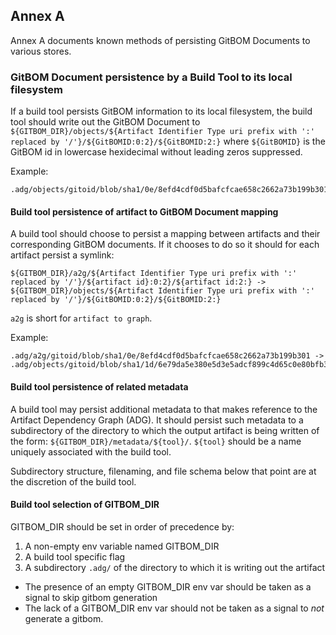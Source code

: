 ## Annex A

Annex A documents known methods of persisting GitBOM Documents to various stores.
### GitBOM Document persistence by a Build Tool to its local filesystem

If a build tool persists GitBOM information to its local filesystem, the build tool should write out the GitBOM Document to ```${GITBOM_DIR}/objects/${Artifact Identifier Type uri prefix with ':' replaced by '/'}/${GitBOMID:0:2}/${GitBOMID:2:}``` where ```${GitBOMID}``` is the GitBOM id in lowercase hexidecimal without leading zeros suppressed.

Example:

```
.adg/objects/gitoid/blob/sha1/0e/8efd4cdf0d5bafcfcae658c2662a73b199b301
```

#### Build tool persistence of artifact to GitBOM Document mapping

A build tool should choose to persist a mapping between artifacts and their corresponding GitBOM documents.  If it chooses
to do so it should for each artifact persist a symlink:

```${GITBOM_DIR}/a2g/${Artifact Identifier Type uri prefix with ':' replaced by '/'}/${artifact id}:0:2}/${artifact id:2:} -> ${GITBOM_DIR}/objects/${Artifact Identifier Type uri prefix with ':' replaced by '/'}/${GitBOMID:0:2}/${GitBOMID:2:}```

`a2g` is short for `artifact to graph`.

Example:

```
.adg/a2g/gitoid/blob/sha1/0e/8efd4cdf0d5bafcfcae658c2662a73b199b301 -> .adg/objects/gitoid/blob/sha1/1d/6e79da5e380e5d3e5adcf899c4d65c0e80bfb3
```

#### Build tool persistence of related metadata

A build tool may persist additional metadata to that makes reference to the Artifact Dependency Graph (ADG).
It should persist such metadata to a subdirectory of the directory to which the output artifact is being written of the form: ```${GITBOM_DIR}/metadata/${tool}/```.  ```${tool}``` should be a name uniquely associated with the build tool.

Subdirectory structure, filenaming, and file schema below that point are at the discretion of the build tool.

#### Build tool selection of GITBOM_DIR
GITBOM_DIR should be set in order of precedence by:
1.  A non-empty env variable named GITBOM_DIR
2.  A build tool specific flag
3.  A subdirectory ```.adg/``` of the directory to which it is writing out the artifact

- The presence of an empty GITBOM_DIR env var should be taken as a signal to skip gitbom generation
- The lack of a GITBOM_DIR env var should not be taken as a signal to _not_ generate a gitbom.

